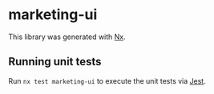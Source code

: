 # marketing-ui

This library was generated with [Nx](https://nx.dev).

## Running unit tests

Run `nx test marketing-ui` to execute the unit tests via [Jest](https://jestjs.io).
